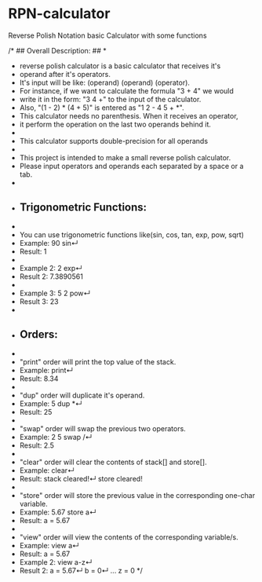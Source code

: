 # RPN-calculator
Reverse Polish Notation basic Calculator with some functions

/* ## Overall Description: ##
 *
 * reverse polish calculator is a basic calculator that receives it's
 * operand after it's operators.
 * It's input will be like: (operand) (operand) (operator).
 * For instance, if we want to calculate the formula "3 + 4" we would
 * write it in the form: "3 4 +" to the input of the calculator.
 * Also, "(1 - 2) * (4 + 5)" is entered as "1 2 - 4 5 + *".
 * This calculator needs no parenthesis. When it receives an operator,
 * it perform the operation on the last two operands behind it.
 *
 * This calculator supports double-precision for all operands
 *
 * This project is intended to make a small reverse polish calculator.
 * Please input operators and operands each separated by a space or a tab.
 *
 * ## Trigonometric Functions: ##
 *
 * You can use trigonometric functions like(sin, cos, tan, exp, pow, sqrt)
 * Example: 90 sin↵
 * Result: 1
 *
 * Example 2: 2 exp↵
 * Result 2: 7.3890561
 *
 * Example 3: 5 2 pow↵
 * Result 3: 23
 *
 * ## Orders: ##
 *
 * "print" order will print the top value of the stack.
 * Example: print↵
 * Result: 8.34
 *
 * "dup" order will duplicate it's operand.
 * Example: 5 dup *↵
 * Result: 25
 *
 * "swap" order will swap the previous two operators.
 * Example: 2 5 swap /↵
 * Result: 2.5
 *
 * "clear" order will clear the contents of stack[] and store[].
 * Example: clear↵
 * Result: stack cleared!↵ store cleared!
 *
 * "store" order will store the previous value in the corresponding one-char variable.
 * Example: 5.67 store a↵
 * Result: a = 5.67
 *
 * "view" order will view the contents of the corresponding variable/s.
 * Example: view a↵
 * Result: a = 5.67
 * Example 2: view a-z↵
 * Result 2: a = 5.67↵ b = 0↵ ... z = 0
 */
